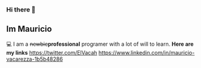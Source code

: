 ### Hi there 👋
## Im Mauricio 
💻 I am a ~~newbie~~**professional** programer with a lot of will to learn.
**Here are my links**
https://twitter.com/ElVacah    https://www.linkedin.com/in/mauricio-vacarezza-1b5b48286
<!--
**Mauricio-Vacarezza/Mauricio-Vacarezza** is a ✨ _special_ ✨ repository because its `README.md` (this file) appears on your GitHub profile.

Here are some ideas to get you started:

- 🔭 I’m currently working on ...
- 🌱 I’m currently learning ...
- 👯 I’m looking to collaborate on ...
- 🤔 I’m looking for help with ...
- 💬 Ask me about ...
- 📫 How to reach me: ...
- 😄 Pronouns: ...
- ⚡ Fun fact: ...
-->
